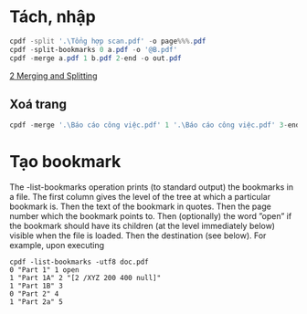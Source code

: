 # Tách, nhập
```PowerShell
cpdf -split '.\Tổng hợp scan.pdf' -o page%%%.pdf
cpdf -split-bookmarks 0 a.pdf -o '@B.pdf'
cpdf -merge a.pdf 1 b.pdf 2-end -o out.pdf
```

[2 Merging and Splitting](https://www.coherentpdf.com/cpdfmanual/cpdfmanualch2.html)

## Xoá trang
```PowerShell
cpdf -merge '.\Báo cáo công việc.pdf' 1 '.\Báo cáo công việc.pdf' 3-end -o '.\Báo cáo công việc.pdf'
```

# Tạo bookmark
The -list-bookmarks operation prints (to standard output) the bookmarks in a file. The first column gives the level of the tree at which a particular bookmark is. Then the text of the bookmark in quotes. Then the page number which the bookmark points to. Then (optionally) the word ”open” if the bookmark should have its children (at the level immediately below) visible when the file is loaded. Then the destination (see below). For example, upon executing
```
cpdf -list-bookmarks -utf8 doc.pdf
0 "Part 1" 1 open
1 "Part 1A" 2 "[2 /XYZ 200 400 null]"
1 "Part 1B" 3
0 "Part 2" 4
1 "Part 2a" 5
```